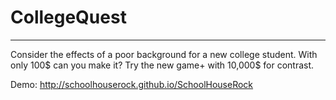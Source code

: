 # CollegeQuest
----

Consider the effects of a poor background for a new college student. With only 100$ can you make it? Try the new game+ with 10,000$ for contrast.

Demo:
http://schoolhouserock.github.io/SchoolHouseRock


